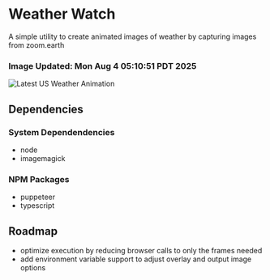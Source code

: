 # Weather Watch

A simple utility to create animated images of weather by capturing images from zoom.earth

### Image Updated: Mon Aug  4 05:10:51 PDT 2025

![Latest US Weather Animation](animations/2025-08-04.webp)

## Dependencies
### System Dependendencies
* node
* imagemagick
### NPM Packages
* puppeteer
* typescript

## Roadmap
* optimize execution by reducing browser calls to only the frames needed
* add environment variable support to adjust overlay and output image options
